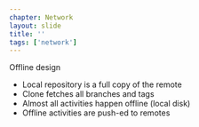 ```yaml
---
chapter: Network
layout: slide
title: ''
tags: ['network']
---
```


Offline design

* Local repository is a full copy of the remote 
* Clone fetches all branches and tags 
* Almost all activities happen offline (local disk) 
* Offline activities are push-ed to remotes